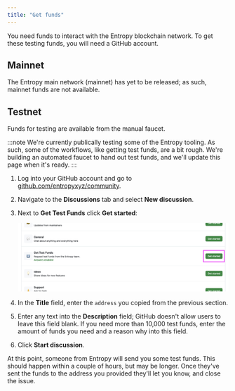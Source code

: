 ```yaml
---
title: "Get funds"
---
```


You need funds to interact with the Entropy blockchain network. To get these testing funds, you will need a GitHub account.

## Mainnet

The Entropy main network (mainnet) has yet to be released; as such, mainnet funds are not available.

## Testnet

Funds for testing are available from the manual faucet.

:::note
We're currently publically testing some of the Entropy tooling. As such, some of the workflows, like getting test funds, are a bit rough. We're building an automated faucet to hand out test funds, and we'll update this page when it's ready.
:::

1. Log into your GitHub account and go to [github.com/entropyxyz/community](https://github.com/entropyxyz/community).
1. Navigate to the **Discussions** tab and select **New discussion**.
1. Next to **Get Test Funds** click **Get started**:

    ![](./images/get-test-funds-create-test-funds-discussion.png)

1. In the **Title** field, enter the `address` you copied from the previous section.
1. Enter any text into the **Description** field; GitHub doesn't allow users to leave this field blank. If you need more than 10,000 test funds, enter the amount of funds you need and a reason why into this field.
1. Click **Start discussion**.

At this point, someone from Entropy will send you some test funds. This should happen within a couple of hours, but may be longer. Once they've sent the funds to the address you provided they'll let you know, and close the issue.
